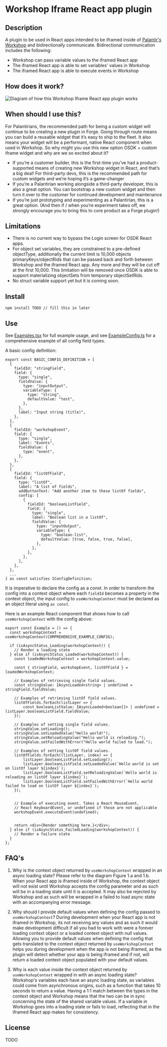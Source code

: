 # Workshop Iframe React app plugin 

## Description 
A plugin to be used in React apps intended to be iframed inside of [Palantir's Workshop](https://www.palantir.com/docs/foundry/workshop/overview/) and bidirectionally communicate. Bidirectional communication includes the following: 
- Workshop can pass variable values to the iframed React app
- The iframed React app is able to set variables' values in Workshop
- The iframed React app is able to execute events in Workshop

## How does it work? 
![Diagram of how this Workshop Iframe React app plugin works](./src/media/workshop-iframe-react-app-plugin-diagram.png)

## When should I use this? 
For Palantirians, the recommended path for being a custom widget will continue to be creating a new plugin in Forge. Going through route means you can build a reusable widget that it’s easy to ship to the fleet. It also means your widget will be a performant, native React component when used in Workshop.
So why might you use this new option OSDK + custom iframe widget and why are we so excited about it?
- If you’re a customer builder, this is the first-time you’ve had a product-supported means of creating new Workshop widget in React, and that’s a big deal! For third-party devs, this is the recommended path for custom widgets and we’re hoping it’s a game-changer
- If you’re a Palantirian working alongside a third-party developer, this is also a great option. You can bootstrap a new custom widget and then turn it over to the customer for continued development and maintenance
- If you’re just prototyping and experimenting as a Palantirian, this is a great option. (And then if / when you’re experiment takes off, we strongly encourage you to bring this to core product as a Forge plugin!)

## Limitations
- There is no current way to bypass the Login screen for OSDK React apps. 
- For object set variables, they are constrained to a pre-defined objectType, additionally the current limit is 10,000 objects primaryKeys/objectRids that can be passed back and forth between Workshop and the iframed React app. Any more and they will be cut off at the first 10,000. This limitation will be removed once OSDK is able to support materializing objectSets from temporary objectSetRids. 
- No struct variable support yet but it is coming soon.

## Install 
```
npm install TODO // fill this in later 
```

## Use 
See [Examples.tsx](./src/example/Example.tsx) for full example usage, and see [ExampleConfig.ts](./src/example/ExampleConfig.ts) for a comprehensive example of all config field types.

A basic config definition: 
```
export const BASIC_CONFIG_DEFINITION = [
  {
    fieldId: "stringField",
    field: {
      type: "single",
      fieldValue: {
        type: "inputOutput",
        variableType: {
          type: "string",
          defaultValue: "test",
        },
      },
      label: "Input string (title)",
    },
  },
  {
    fieldId: "workshopEvent",
    field: {
      type: "single",
      label: "Events",
      fieldValue: {
        type: "event",
      },
    },
  },
  {
    fieldId: "listOfField",
    field: {
      type: "listOf",
      label: "A list of fields",
      addButtonText: "Add another item to these listOf fields",
      config: [
        {
          fieldId: "booleanListField",
          field: {
            type: "single",
            label: "Boolean list in a listOf",
            fieldValue: {
              type: "inputOutput",
              variableType: {
                type: "boolean-list",
                defaultValue: [true, false, true, false],
              },
            },
          },
        },
      ],
    },
  },
  ...
] as const satisfies IConfigDefinition;
```

It is imperative to declare the config as a const. In order to transform the config into a context object where each `fieldId` becomes a property in the context object, the input config to `useWorkshopContext` must be declared as an object literal using `as const`. 

Here is an example React component that shows how to call `useWorkshopContext` with the config above: 

```
export const Example = () => {
  const workshopContext = useWorkshopContext(COMPREHENSIVE_EXAMPLE_CONFIG);

  if (isAsyncStatus_Loading(workshopContext)) {
    // Render a loading state 
  } else if (isAsyncStatus_Loaded(workshopContext)) {
    const loadedWorkshopContext = workshopContext.value;

    const { stringField, workshopEvent, listOfField } = loadedWorkshopContext;

    // Examples of retrieving single field values.
    const stringValue: IAsyncLoaded<string> | undefined = stringField.fieldValue;

    // Examples of retrieving listOf field values.
    listOfFields.forEach(listLayer => {
        const booleanListValue: IAsyncLoaded<boolean[]> | undefined = listLayer.booleanListField.fieldValue;
    });

    // Examples of setting single field values.
    stringValue.setLoading(); 
    stringValue.setLoadedValue("Hello world!"); 
    stringValue.setReloadingValue("Hello world is reloading.");
    stringValue.setFailedWithError("Hello world failed to load.");

    // Examples of setting listOf field values.
    listOfFields.forEach((listLayer, index) => {
        listLayer.booleanListField.setLoading(); 
        listLayer.booleanListField.setLoadedValue(`Hello world is set on listOf layer ${index}`); 
        listLayer.booleanListField.setReloadingValue(`Hello world is reloading on listOf layer ${index}`);
        listLayer.booleanListField.setFailedWithError(`Hello world failed to load on listOf layer ${index}`);
    });


    // Example of executing event. Takes a React MouseEvent, 
    // React KeyboardEvent, or undefined if those are not applicable
    workshopEvent.executeEvent(undefined);

    
    return <div>{Render something here.}</div>;
  } else if (isAsyncStatus_FailedLoading(workshopContext)) {
    // Render a failure state
  }
};
```

## FAQ's
1. Why is the context object returned by `useWorkshopContext` wrapped in an async loading state? 
Please refer to the diagram Figure 1.a and 1.b. When your React app is iframed inside of Workshop, the context object will not exist until Workshop accepts the config parameter and as such will be in a loading state until it is accepted. It may also be rejected by Workshop and as such will be wrapped in a failed to load async state with an accompanying error message.

2. Why should I provide default values when defining the config passed to `useWorkshopContext`?
During development when your React app is not iframed in Workshop, its not receiving any values and as such it would make development difficult if all you had to work with were a forever loading context object or a loaded context object with null values. Allowing you to provide default values when defining the config that gets translated to the context object returned by `useWorkshopContext` helps you during development when the app is not being iframed, as the plugin will detect whether your app is being iframed and if not, will return a loaded context object populated with your default values.

3. Why is each value inside the context object returned by `useWorkshopContext` wrapped in with an async loading state? 
Workshop's variables each have an async loading state, as variables could come from asynchronous origins, such as a function that takes 10 seconds to return a value. Having a 1:1 match between the types in the context object and Workshop means that the two can be in sync concerning the state of the shared variable values. If a variable in Workshop goes into a loading state or fails to load, reflecting that in the iframed React app makes for consistency. 

## License
TODO 